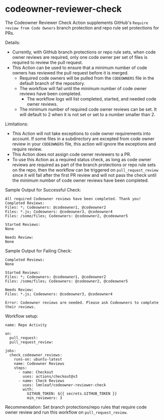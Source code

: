 # codeowner-reviewer-check

The Codeowner Reviewer Check Action supplements GitHub's `Require review from Code Owners` branch protection and repo rule set protections for PRs.  

Details:
* Currently, with GitHub branch protections or repo rule sets, when code owner reviews are required, only one code owner per set of files is required to review the pull request.
* This Action can be used to ensure that a minimum number of code owners has reviewed the pull request before it is merged.
  * Required code owners will be pulled from the `CODEOWNERS` file in the default branch of the repository.
  * The workflow will fail until the minimum number of code owner reviews have been completed.
    * The workflow logs will list completed, started, and needed code owner reviews.
  * The minimum number of required code owner reviews can be set. It will default to 2 when it is not set or set to a number smaller than 2.

Limitations:
* This Action will not take exceptions to code owner requirements into account. If some files in a subdirectory are excepted from code owner review in your `CODEOWNERS` file, this action will ignore the exceptions and require review.
* This Action does not assign code owner reviewers to a PR.
* To use this Action as a required status check, as long as code owner reviews are required as part of the branch protections or repo rule sets on the repo, then the workflow can be triggered on `pull_request_review` since it will fail after the first PR review and will not pass the check until the minimum number of code owner reviews have been completed.

Sample Output for Successful Check:
```
All required Codeowner reviews have been completed. Thank you!
Completed Reviews: 
Files: *; Codeowners: @codeowner1, @codeowner2
Files: *.js; Codeowners: @codeowner3, @codeowner4
Files: /some/files; Codeowners: @codeowner2, @codeowner5

Started Reviews: 
None

Needs Review: 
None
```

Sample Output for Failing Check:
```
Completed Reviews: 
None

Started Reviews:
Files: *; Codeowners: @codeowner1, @codeowner2
Files: /some/files; Codeowners: @codeowner2, @codeowner5

Needs Review: 
Files: *.js; Codeowners: @codeowner3, @codeowner4

Error: Codeowner reviews are needed. Please ask Codeowners to complete their reviews.
```

Workflow setup:

```
name: Repo Activity

on: 
  pull_request:
  pull_request_review:

jobs:
  check_codeowner_reviews:
    runs-on: ubuntu-latest
    name: Codeowner Reviews
    steps:
      - name: Checkout
        uses: actions/checkout@v3
      - name: Check Reviews
        uses: lmnleaf/codeowner-reviewer-check
        with:
          GITHUB_TOKEN: ${{ secrets.GITHUB_TOKEN }}
          min_reviewers: 3
```

Recommendation: Set branch protections/repo rules that require code owner review and run this workflow on `pull_request_review`.
